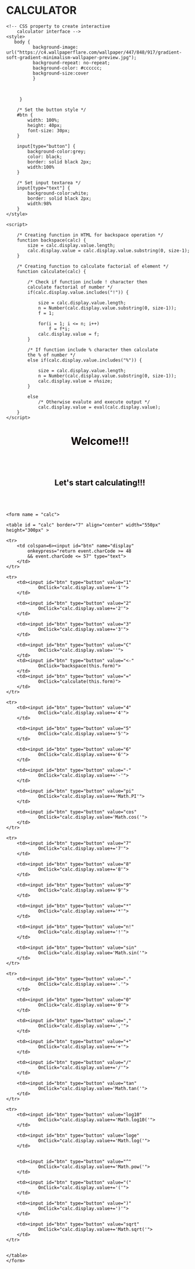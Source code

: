 # CALCULATOR
<!DOCTYPE html> 
<html> 
      
<head> 
    <title> 
        EasyCalc 
    </title> 
      
    <!-- CSS property to create interactive 
        calculator interface -->
    <style> 
       body {
              background-image: url("https://c4.wallpaperflare.com/wallpaper/447/848/917/gradient-soft-gradient-minimalism-wallpaper-preview.jpg");
              background-repeat: no-repeat;
              background-color: #cccccc;
			  background-size:cover
              }
			  
         
 
         } 
          
        /* Set the button style */ 
        #btn { 
            width: 100%; 
            height: 40px; 
            font-size: 30px; 
        } 
          
        input[type="button"] {  
            background-color:grey;  
            color: black;  
            border: solid black 2px;  
            width:100%  
        }  
          
        /* Set input textarea */ 
        input[type="text"] {  
            background-color:white;  
            border: solid black 2px;  
            width:98%  
        }  
    </style> 
      
    <script> 
          
        /* Creating function in HTML for backspace operation */ 
        function backspace(calc) {                                              
            size = calc.display.value.length; 
            calc.display.value = calc.display.value.substring(0, size-1); 
        } 
          
        /* Creating function to calculate factorial of element */ 
        function calculate(calc) { 
              
            /* Check if function include ! character then 
            calculate factorial of number */ 
            if(calc.display.value.includes("!")) { 
                  
                size = calc.display.value.length; 
                n = Number(calc.display.value.substring(0, size-1)); 
                f = 1; 
                  
                for(i = 1; i <= n; i++) 
                    f = f*i; 
                calc.display.value = f; 
            } 
              
            /* If function include % character then calculate 
            the % of number */ 
            else if(calc.display.value.includes("%")) { 
                  
                size = calc.display.value.length; 
                n = Number(calc.display.value.substring(0, size-1)); 
                calc.display.value = n%size; 
            } 
  
            else     
                /* Otherwise evalute and execute output */ 
                calc.display.value = eval(calc.display.value); 
        } 
    </script> 
</head> 
  
<body> 
    <h1><center><strong><font color="marron">Welcome!!!</strong></center></h1>
  </br></br>
  <h2><center><strong><font color="marron">Let's start calculating!!!</strong></center></h2>
  </br></br> 
      
    <form name = "calc"> 
          
    <table id = "calc" border="7" align="center" width="550px" height="300px" > 
          
    <tr> 
        <td colspan=6><input id="btn" name="display"
            onkeypress="return event.charCode >= 48 
            && event.charCode <= 57" type="text"> 
        </td> 
    </tr> 
      
    <tr> 
        <td><input id="btn" type="button" value="1"
                OnClick="calc.display.value+='1'"> 
        </td> 
          
        <td><input id="btn" type="button" value="2"
                OnClick="calc.display.value+='2'"> 
        </td> 
          
        <td><input id="btn" type="button" value="3"
                OnClick="calc.display.value+='3'"> 
        </td> 
          
        <td><input id="btn" type="button" value="C"
                OnClick="calc.display.value=''"> 
        </td> 
        <td><input id="btn" type="button" value="<-"
                OnClick="backspace(this.form)"> 
        </td> 
        <td><input id="btn" type="button" value="="
                OnClick="calculate(this.form)"> 
        </td> 
    </tr> 
      
    <tr> 
        <td><input id="btn" type="button" value="4"
                OnClick="calc.display.value+='4'"> 
        </td> 
          
        <td><input id="btn" type="button" value="5"
                OnClick="calc.display.value+='5'"> 
        </td> 
          
        <td><input id="btn" type="button" value="6"
                OnClick="calc.display.value+='6'"> 
        </td> 
          
        <td><input id="btn" type="button" value="-"
                OnClick="calc.display.value+='-'"> 
        </td> 
          
        <td><input id="btn" type="button" value="pi"
                OnClick="calc.display.value+='Math.PI'"> 
        </td> 
          
        <td><input id="btn" type="button" value="cos"
                OnClick="calc.display.value='Math.cos('"> 
        </td> 
    </tr> 
      
    <tr> 
        <td><input id="btn" type="button" value="7"
                OnClick="calc.display.value+='7'"> 
        </td> 
          
        <td><input id="btn" type="button" value="8"
                OnClick="calc.display.value+='8'"> 
        </td> 
          
        <td><input id="btn" type="button" value="9"
                OnClick="calc.display.value+='9'"> 
        </td> 
          
        <td><input id="btn" type="button" value="*"
                OnClick="calc.display.value+='*'"> 
        </td> 
          
        <td><input id="btn" type="button" value="n!"
                OnClick="calc.display.value+='!'"> 
        </td> 
          
        <td><input id="btn" type="button" value="sin"
                OnClick="calc.display.value='Math.sin('"> 
        </td> 
    </tr> 
      
    <tr> 
        <td><input id="btn" type="button" value="."
                OnClick="calc.display.value+='.'"> 
        </td> 
          
        <td><input id="btn" type="button" value="0"
                OnClick="calc.display.value+='0'"> 
        </td> 
          
        <td><input id="btn" type="button" value=","
                OnClick="calc.display.value+=','"> 
        </td> 
          
        <td><input id="btn" type="button" value="+"
                OnClick="calc.display.value+='+'"> 
        </td> 
          
        <td><input id="btn" type="button" value="/"
                OnClick="calc.display.value+='/'"> 
        </td> 
          
        <td><input id="btn" type="button" value="tan"
                OnClick="calc.display.value='Math.tan('"> 
        </td> 
    </tr> 
      
    <tr> 
        <td><input id="btn" type="button" value="log10"
                OnClick="calc.display.value+='Math.log10('"> 
        </td> 
          
		<td><input id="btn" type="button" value="loge"
                OnClick="calc.display.value+='Math.log('"> 
        </td> 
        
          
        <td><input id="btn" type="button" value="^"
                OnClick="calc.display.value+='Math.pow('"> 
        </td> 
          
        <td><input id="btn" type="button" value="("
                OnClick="calc.display.value+='('"> 
        </td> 
          
        <td><input id="btn" type="button" value=")"
                OnClick="calc.display.value+=')'"> 
        </td> 
          
        <td><input id="btn" type="button" value="sqrt"
                OnClick="calc.display.value+='Math.sqrt('"> 
        </td> 
    </tr> 
      
    
    </table> 
    </form> 
</body> 
  
</html>

